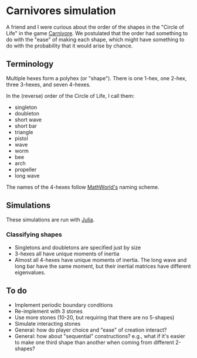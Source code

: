 # Carnivores simulation

A friend and I were curious about the order of the shapes in the "Circle of
Life" in the game [Carnivore](https://boardgamegeek.com/boardgame/184730/carnivores).  We
postulated that the order had something to do with the "ease" of making each
shape, which might have something to do with the probability that it would
arise by chance.

## Terminology

Multiple hexes form a polyhex (or "shape"). There is one 1-hex, one 2-hex,
three 3-hexes, and seven 4-hexes.

In the (reverse) order of the Circle of Life, I call them:

- singleton
- doubleton
- short wave
- short bar
- triangle
- pistol
- wave
- worm
- bee
- arch
- propeller
- long wave

The names of the 4-hexes follow
[MathWorld's](http://mathworld.wolfram.com/Polyhex.html) naming scheme.

## Simulations

These simulations are run with [Julia](http://julialang.org).

### Classifying shapes

- Singletons and doubletons are specified just by size
- 3-hexes all have unique moments of inertia
- Almost all 4-hexes have unique moments of inertia. The long wave and long bar have the same moment, but their inertial matrices have different eigenvalues.

## To do

- Implement periodic boundary conditions
- Re-implement with 3 stones
- Use more stones (10-20, but requiring that there are no 5-shapes)
- Simulate interacting stones
- General: how do player choice and "ease" of creation interact?
- General: how about "sequential" constructions? e.g., what if it's easier to make one third shape than another when coming from different 2-shapes?
